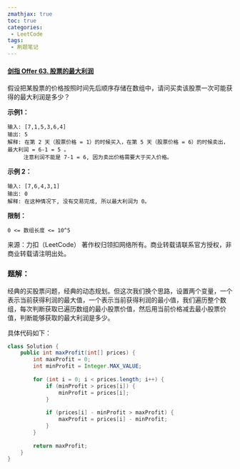 ```yaml
---
zmathjax: true
toc: true
categories:
 - LeetCode
tags:
 - 刷题笔记
---
```


#### [剑指 Offer 63. 股票的最大利润](https://leetcode-cn.com/problems/gu-piao-de-zui-da-li-run-lcof/)

假设把某股票的价格按照时间先后顺序存储在数组中，请问买卖该股票一次可能获得的最大利润是多少？

<!--more-->

**示例1：**

```
输入: [7,1,5,3,6,4]
输出: 5
解释: 在第 2 天（股票价格 = 1）的时候买入，在第 5 天（股票价格 = 6）的时候卖出，最大利润 = 6-1 = 5 。
     注意利润不能是 7-1 = 6, 因为卖出价格需要大于买入价格。
```

**示例 2：**

```
输入: [7,6,4,3,1]
输出: 0
解释: 在这种情况下, 没有交易完成, 所以最大利润为 0。
```

**限制：**

```
0 <= 数组长度 <= 10^5
```

来源：力扣（LeetCode）
著作权归领扣网络所有。商业转载请联系官方授权，非商业转载请注明出处。

### 题解：

经典的买股票问题，经典的动态规划。但这次我们换个思路，设置两个变量，一个表示当前获得利润的最大值，一个表示当前获得利润的最小值，我们遍历整个数组，每次判断获取已遍历数组的最小股票价值，然后用当前价格减去最小股票价值，判断能够获取的最大利润是多少。

具体代码如下：

```java
class Solution {
    public int maxProfit(int[] prices) {
        int maxProfit = 0;
        int minProfit = Integer.MAX_VALUE;
        
        for (int i = 0; i < prices.length; i++) {
            if (minProfit > prices[i]) {
                minProfit = prices[i];
            }
            
            if (prices[i] - minProfit > maxProfit) {
                maxProfit = prices[i] - minProfit;
            }
        }
        
        return maxProfit;
    }
}
```

